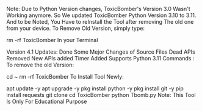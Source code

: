 Note:
Due to Python Version changes, ToxicBomber's Version 3.0 Wasn't Working anymore. So We updated ToxicBomber Python Version 3.10 to 3.11. And to be Noted, You Have to reInstall the Tool after removing The old one from your device. To Remove Old Version, simply type:

rm -rf ToxicBomber
In your Terminal

Version 4.1 Updates:
Done Some Mejor Changes of Source Files
Dead APIs Removed
New APIs added
Timer Added
Supports Python 3.11
Commands :
To remove the old Version:

cd ~
rm -rf ToxicBomber
To Install Tool Newly:

apt update -y
apt upgrade -y
pkg install python -y
pkg install git -y
pip install requests
git clone 
cd ToxicBomber
python Tbomb.py
Note:
This Tool Is Only For Educational Purpose
